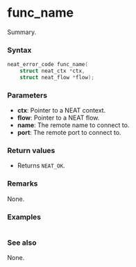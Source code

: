 # func_name

Summary.

### Syntax

```c
neat_error_code func_name(
    struct neat_ctx *ctx,
    struct neat_flow *flow);
```

### Parameters

- **ctx**: Pointer to a NEAT context.
- **flow**: Pointer to a NEAT flow.
- **name**: The remote name to connect to.
- **port**: The remote port to connect to.

### Return values

- Returns `NEAT_OK`.

### Remarks

None.

### Examples

```c
```

### See also

None.
